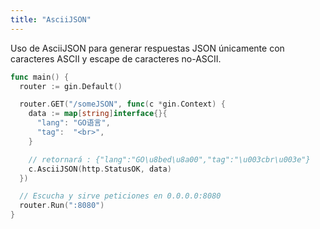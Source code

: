```yaml
---
title: "AsciiJSON"
---
```


Uso de AsciiJSON para generar respuestas JSON únicamente con caracteres ASCII y escape de caracteres no-ASCII.

```go
func main() {
  router := gin.Default()

  router.GET("/someJSON", func(c *gin.Context) {
    data := map[string]interface{}{
      "lang": "GO语言",
      "tag":  "<br>",
    }

    // retornará : {"lang":"GO\u8bed\u8a00","tag":"\u003cbr\u003e"}
    c.AsciiJSON(http.StatusOK, data)
  })

  // Escucha y sirve peticiones en 0.0.0.0:8080
  router.Run(":8080")
}
```
